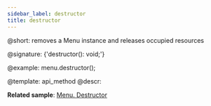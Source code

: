 ```yaml
---
sidebar_label: destructor
title: destructor
---          
```


@short: removes a Menu instance and releases occupied resources

@signature: {'destructor(): void;'}

@example:
menu.destructor();


@template: api_method
@descr:

**Related sample**: [Menu. Destructor](https://snippet.dhtmlx.com/q3x2uyex)



